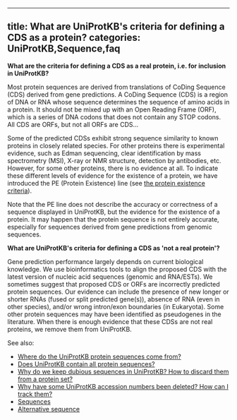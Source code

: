 
---
title: What are UniProtKB's criteria for defining a CDS as a protein?
categories: UniProtKB,Sequence,faq
---

**What are the criteria for defining a CDS as a real protein, i.e. for inclusion in UniProtKB?**

Most protein sequences are derived from translations of CoDing Sequence (CDS) derived from gene predictions. A CoDing Sequence (CDS) is a region of DNA or RNA whose sequence determines the sequence of amino acids in a protein. It should not be mixed up with an Open Reading Frame (ORF), which is a series of DNA codons that does not contain any STOP codons. All CDS are ORFs, but not all ORFs are CDS...

Some of the predicted CDSs exhibit strong sequence similarity to known proteins in closely related species. For other proteins there is experimental evidence, such as Edman sequencing, clear identification by mass spectrometry (MSI), X-ray or NMR structure, detection by antibodies, etc. However, for some other proteins, there is no evidence at all. To indicate these different levels of evidence for the existence of a protein, we have introduced the PE (Protein Existence) line (see [the protein existence criteria](http://www.uniprot.org/docs/pe_criteria)).

Note that the PE line does not describe the accuracy or correctness of a sequence displayed in UniProtKB, but the evidence for the existence of a protein. It may happen that the protein sequence is not entirely accurate, especially for sequences derived from gene predictions from genomic sequences.

**What are UniProtKB's criteria for defining a CDS as 'not a real protein'?**

Gene prediction performance largely depends on current biological knowledge. We use bioinformatics tools to align the proposed CDS with the latest version of nucleic acid sequences (genomic and RNA/ESTs). We sometimes suggest that proposed CDS or ORFs are incorrectly predicted protein sequences. Our evidence can include the presence of new longer or shorter RNAs (fused or split predicted gene(s)), absence of RNA (even in other species), and/or wrong intron/exon boundaries (in Eukaryota). Some other protein sequences may have been identified as pseudogenes in the literature. When there is enough evidence that these CDSs are not real proteins, we remove them from UniProtKB.

See also:

*   [Where do the UniProtKB protein sequences come from?](http://www.uniprot.org/faq/37)
*   [Does UniProtKB contain all protein sequences?](http://www.uniprot.org/faq/8)
*   [Why do we keep dubious sequences in UniProtKB? How to discard them from a protein set?](http://www.uniprot.org/faq/40)
*   [Why have some UniProtKB accession numbers been deleted? How can I track them?](http://www.uniprot.org/faq/11)
*   [Sequences](http://www.uniprot.org/manual/sequences)
*   [Alternative sequence](http://www.uniprot.org/manual/var_seq)
        